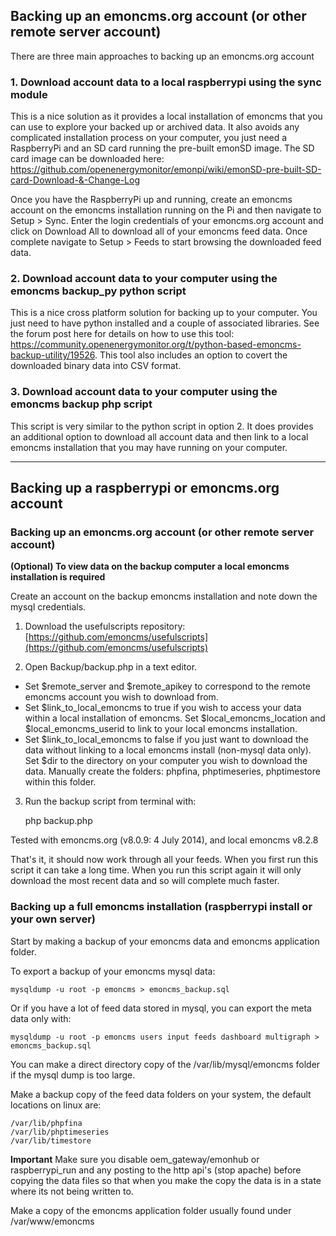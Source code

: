 ## Backing up an emoncms.org account (or other remote server account)

There are three main approaches to backing up an emoncms.org account

### 1\. Download account data to a local raspberrypi using the sync module

This is a nice solution as it provides a local installation of emoncms that you can use to explore your backed up or archived data. It also avoids any complicated installation process on your computer, you just need a RaspberryPi and an SD card running the pre-built emonSD image. The SD card image can be downloaded here: https://github.com/openenergymonitor/emonpi/wiki/emonSD-pre-built-SD-card-Download-&-Change-Log

Once you have the RaspberryPi up and running, create an emoncms account on the emoncms installation running on the Pi and then navigate to Setup > Sync. Enter the login credentials of your emoncms.org account and click on Download All to download all of your emoncms feed data. Once complete navigate to Setup > Feeds to start browsing the downloaded feed data.

### 2\. Download account data to your computer using the emoncms backup_py python script

This is a nice cross platform solution for backing up to your computer. You just need to have python installed and a couple of associated libraries. See the forum post here for details on how to use this tool: https://community.openenergymonitor.org/t/python-based-emoncms-backup-utility/19526. This tool also includes an option to covert the downloaded binary data into CSV format.

### 3\. Download account data to your computer using the emoncms backup php script

This script is very similar to the python script in option 2. It does provides an additional option to download all account data and then link to a local emoncms installation that you may have running on your computer. 

---

## Backing up a raspberrypi or emoncms.org account

### Backing up an emoncms.org account (or other remote server account)

**(Optional) To view data on the backup computer a local emoncms installation is required**

Create an account on the backup emoncms installation and note down the mysql credentials.

1) Download the usefulscripts repository: [https://github.com/emoncms/usefulscripts](https://github.com/emoncms/usefulscripts)

2) Open Backup/backup.php in a text editor. 

- Set $remote_server and $remote_apikey to correspond to the remote emoncms account you wish to download from.
- Set $link\_to\_local\_emoncms to true if you wish to access your data within a local installation of emoncms. Set $local\_emoncms\_location and $local\_emoncms\_userid to link to your local emoncms installation.
- Set $link\_to\_local\_emoncms to false if you just want to download the data without linking to a local emoncms install (non-mysql data only). Set $dir to the directory on your computer you wish to download the data. Manually create the folders: phpfina, phptimeseries, phptimestore within this folder.

3) Run the backup script from terminal with:

    php backup.php

Tested with emoncms.org (v8.0.9: 4 July 2014), and local emoncms v8.2.8

That's it, it should now work through all your feeds. When you first run this script it can take a long time. When you run this script again it will only download the most recent data and so will complete much faster.

### Backing up a full emoncms installation (raspberrypi install or your own server)

Start by making a backup of your emoncms data and emoncms application folder.

To export a backup of your emoncms mysql data: 

    mysqldump -u root -p emoncms > emoncms_backup.sql
    
Or if you have a lot of feed data stored in mysql, you can export the meta data only with:
    
    mysqldump -u root -p emoncms users input feeds dashboard multigraph > emoncms_backup.sql
    
You can make a direct directory copy of the /var/lib/mysql/emoncms folder if the mysql dump is too large.

Make a backup copy of the feed data folders on your system, the default locations on linux are:

    /var/lib/phpfina
    /var/lib/phptimeseries
    /var/lib/timestore
    
**Important** Make sure you disable oem\_gateway/emonhub or raspberrypi\_run and any posting to the http api's (stop apache) before copying the data files so that when you make the copy the data is in a state where its not being written to.

Make a copy of the emoncms application folder usually found under /var/www/emoncms
